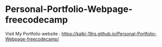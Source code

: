 # Personal-Portfolio-Webpage-freecodecamp

Visit My Portfolio website : https://kalki-19rs.github.io/Personal-Portfolio-Webpage-freecodecamp/
